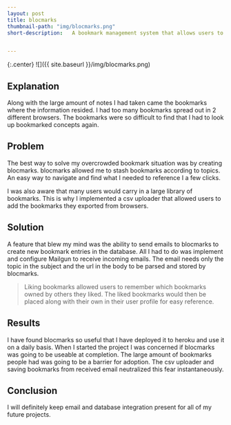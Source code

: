 ```yaml
---
layout: post
title: blocmarks
thumbnail-path: "img/blocmarks.png"
short-description:   A bookmark management system that allows users to share their favorite sites while keeping them organized and easy to use.


---
```


{:.center}
![]({{ site.baseurl }}/img/blocmarks.png)

## Explanation

Along with the large amount of notes I had taken came the bookmarks where the information resided. I had too many bookmarks spread out in 2 different browsers. The bookmarks were so difficult to find that I had to look up bookmarked concepts again.

## Problem

The best way to solve my overcrowded bookmark situation was by creating blocmarks. blocmarks allowed me to stash bookmarks according to topics. An easy way to navigate and find what I needed to reference I a few clicks.

I was also aware that many users would carry in a large library of bookmarks. This is why I implemented a csv uploader that allowed users to add the bookmarks they exported from browsers.

## Solution

A feature that blew my mind was the ability to send emails to blocmarks to create new bookmark entries in the database. All I had to do was implement and configure Mailgun to receive incoming emails. The email needs only the topic in the subject and the url in the body to be parsed and stored by blocmarks.

  >Liking bookmarks allowed users to remember which bookmarks owned by others they liked. The liked bookmarks would then be placed along with their own in their user profile for easy reference.


## Results

I have found blocmarks so useful that I have deployed it to heroku and use it on a daily basis. When I started the project I was concerned if blocmarks was going to be useable at completion. The large amount of bookmarks people had was going to be a barrier for adoption. The csv uploader and saving bookmarks from received email neutralized this fear instantaneously.

## Conclusion

I will definitely keep email and database integration present for all of my future projects.

